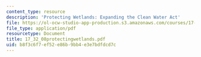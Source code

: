 ```yaml
---
content_type: resource
description: 'Protecting Wetlands: Expanding the Clean Water Act'
file: https://ol-ocw-studio-app-production.s3.amazonaws.com/courses/17-32-environmental-politics-and-policy-spring-2003/b8f3c6f7ef52e86b9bb4e3e7bdfdcd7c_17_32_08protectingwetlands.pdf
file_type: application/pdf
resourcetype: Document
title: 17_32_08protectingwetlands.pdf
uid: b8f3c6f7-ef52-e86b-9bb4-e3e7bdfdcd7c
---
```

